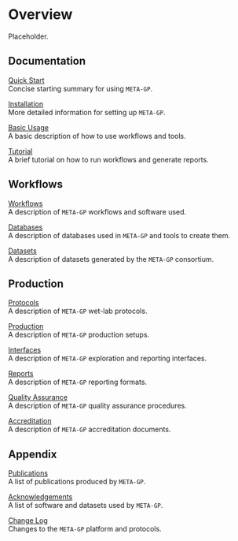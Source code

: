# Overview

Placeholder.

## Documentation

[Quick Start](quick-start.md)  
Concise starting summary for using `META-GP`.

[Installation](installation.md)  
More detailed information for setting up `META-GP`.

[Basic Usage](usage-basic.md)  
A basic description of how to use workflows and tools.

[Tutorial](tutorial.md)  
A brief tutorial on how to run workflows and generate reports.

## Workflows

[Workflows](workflows.md)  
A description of `META-GP` workflows and software used.

[Databases](databases.md)  
A description of databases used in `META-GP` and tools to create them.

[Datasets](datasets.md)  
A description of datasets generated by the `META-GP` consortium.

## Production

[Protocols](protocols.md)  
A description of `META-GP` wet-lab protocols.

[Production](production.md)  
A description of `META-GP` production setups.

[Interfaces](interfaces.md)  
A description of `META-GP` exploration and reporting interfaces.

[Reports](reports.md)  
A description of `META-GP` reporting formats.

[Quality Assurance](qa.md)  
A description of `META-GP` quality assurance procedures.

[Accreditation](reports.md)  
A description of `META-GP` accreditation documents.

## Appendix

[Publications](publications.md)  
A list of publications produced by `META-GP`.

[Acknowledgements](acknowledgements.md)  
A list of software and datasets used by `META-GP`.

[Change Log](change-log.md)  
Changes to the `META-GP` platform and protocols.